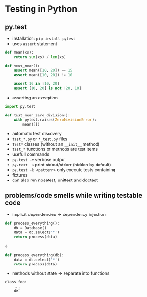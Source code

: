 Testing in Python
=================

py.test
-------

* installation: `pip install pytest`
* uses `assert` statement
```python
def mean(xs):
    return sum(xs) / len(xs)

def test_mean():
    assert mean([10, 20]) == 15
    assert mean([10, 20]) != 10
    
    assert 10 in [10, 20]
    assert [10, 20] is not [20, 10]
```
* asserting an exception
```python
import py.test

def test_mean_zero_division():
    with pytest.raises(ZeroDivisionError):
        mean([])
```

* automatic test discovery
 * `test_*.py` or `*_test.py` files
 * `Test*` classes (without an `__init__` method)
 * `test_*` functions or methods are test items
* usefull commands
 * `py.test -v` verbose output
 * `py.test -s` print stdout/stderr (hidden by default)
 * `py.test -k <pattern>` only execute tests containing <pattern>
* fixtures 
* can also run nosetest, unittest and doctest 


problems/code smells while writing testable code
-----------------------------------
* implicit dependencies &rarr; dependency injection
```python
def process_everything():
    db = Database()
    data = db.select('*')
    return process(data)
```
&darr;
```python
def process_everything(db):
    data = db.select('*')
    return process(data)
```

* methods without state &rarr; separate into functions
```pyhton
class foo:
    ...
    def 
